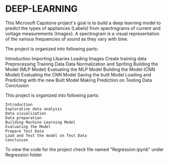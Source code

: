# DEEP-LEARNING
This Microsoft Capstone project's goal is to build a deep learning model to predict the types of appliances (Labels) from 
spectrograms of current and voltage measurements (Images). A spectrogram is a visual representation of the various frequencies of 
sound as they vary with time. 

The project is organized into following parts:

Introduction
Importing Libaries
Loading Images
Create training data
Preprocessing Training Data
Data Normalization and Spriting
Building the Model (MLP Model)
Evaluating the MLP Model
Building the Model (CNN Model)
Evaluating the CNN Model
Saving the built Model
Loading and Predicting with the new Built Model
Making Prediction on Testing Data
Conclusion

This project is organized into following parts:

    Introduction
    Exploration data analysis
    Data visualization
    Data preparation
    Building Machine Learning Model
    Evaluating the Model
    Prepare Test Data
    Load and Test the model on Test Data
    Conclusion



To view the code for the project check file named "Regression.ipynb" under Regression folder
